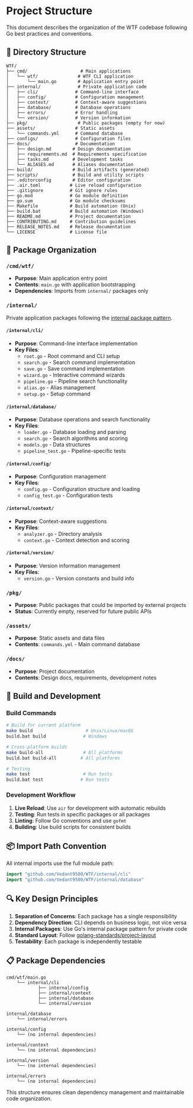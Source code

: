 # Project Structure

This document describes the organization of the WTF codebase following Go best practices and conventions.

## 📁 Directory Structure

```
WTF/
├── cmd/                    # Main applications
│   └── wtf/               # WTF CLI application
│       └── main.go        # Application entry point
├── internal/              # Private application code
│   ├── cli/              # Command-line interface
│   ├── config/           # Configuration management
│   ├── context/          # Context-aware suggestions
│   ├── database/         # Database operations
│   ├── errors/           # Error handling
│   └── version/          # Version information
├── pkg/                   # Public packages (empty for now)
├── assets/               # Static assets
│   └── commands.yml      # Command database
├── configs/              # Configuration files
├── docs/                 # Documentation
│   ├── design.md        # Design documentation
│   ├── requirements.md  # Requirements specification
│   ├── tasks.md         # Development tasks
│   └── ALIASES.md       # Aliases documentation
├── build/               # Build artifacts (generated)
├── scripts/             # Build and utility scripts
├── .editorconfig        # Editor configuration
├── .air.toml           # Live reload configuration
├── .gitignore          # Git ignore rules
├── go.mod              # Go module definition
├── go.sum              # Go module checksums
├── Makefile            # Build automation (Unix)
├── build.bat           # Build automation (Windows)
├── README.md           # Project documentation
├── CONTRIBUTING.md     # Contribution guidelines
├── RELEASE_NOTES.md    # Release documentation
└── LICENSE             # License file
```

## 📝 Package Organization

### `/cmd/wtf/`
- **Purpose**: Main application entry point
- **Contents**: `main.go` with application bootstrapping
- **Dependencies**: Imports from `internal/` packages only

### `/internal/`
Private application packages following the [internal package pattern](https://golang.org/doc/go1.4#internalpackages).

#### `/internal/cli/`
- **Purpose**: Command-line interface implementation
- **Key Files**:
  - `root.go` - Root command and CLI setup
  - `search.go` - Search command implementation
  - `save.go` - Save command implementation
  - `wizard.go` - Interactive command wizards
  - `pipeline.go` - Pipeline search functionality
  - `alias.go` - Alias management
  - `setup.go` - Setup command

#### `/internal/database/`
- **Purpose**: Database operations and search functionality
- **Key Files**:
  - `loader.go` - Database loading and parsing
  - `search.go` - Search algorithms and scoring
  - `models.go` - Data structures
  - `pipeline_test.go` - Pipeline-specific tests

#### `/internal/config/`
- **Purpose**: Configuration management
- **Key Files**:
  - `config.go` - Configuration structure and loading
  - `config_test.go` - Configuration tests

#### `/internal/context/`
- **Purpose**: Context-aware suggestions
- **Key Files**:
  - `analyzer.go` - Directory analysis
  - `context.go` - Context detection and scoring

#### `/internal/version/`
- **Purpose**: Version information management
- **Key Files**:
  - `version.go` - Version constants and build info

### `/pkg/`
- **Purpose**: Public packages that could be imported by external projects
- **Status**: Currently empty, reserved for future public APIs

### `/assets/`
- **Purpose**: Static assets and data files
- **Contents**: `commands.yml` - Main command database

### `/docs/`
- **Purpose**: Project documentation
- **Contents**: Design docs, requirements, development notes

## 🔧 Build and Development

### Build Commands
```bash
# Build for current platform
make build                    # Unix/Linux/macOS
build.bat build              # Windows

# Cross-platform builds
make build-all               # All platforms
build.bat build-all         # All platforms

# Testing
make test                    # Run tests
build.bat test              # Run tests
```

### Development Workflow
1. **Live Reload**: Use `air` for development with automatic rebuilds
2. **Testing**: Run tests in specific packages or all packages
3. **Linting**: Follow Go conventions and use `gofmt`
4. **Building**: Use build scripts for consistent builds

## 📦 Import Path Convention

All internal imports use the full module path:
```go
import "github.com/Vedant9500/WTF/internal/cli"
import "github.com/Vedant9500/WTF/internal/database"
```

## 🔍 Key Design Principles

1. **Separation of Concerns**: Each package has a single responsibility
2. **Dependency Direction**: CLI depends on business logic, not vice versa
3. **Internal Packages**: Use Go's internal package pattern for private code
4. **Standard Layout**: Follow [golang-standards/project-layout](https://github.com/golang-standards/project-layout)
5. **Testability**: Each package is independently testable

## 📋 Package Dependencies

```
cmd/wtf/main.go
    └── internal/cli
            ├── internal/config
            ├── internal/context
            ├── internal/database
            └── internal/version

internal/database
    └── internal/errors

internal/config
    └── (no internal dependencies)

internal/context  
    └── (no internal dependencies)

internal/version
    └── (no internal dependencies)

internal/errors
    └── (no internal dependencies)
```

This structure ensures clean dependency management and maintainable code organization.
